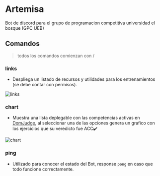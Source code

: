 # Artemisa
Bot de discord para el grupo de programacion competitiva universidad el bosque (GPC UEB)
## Comandos
> todos los comandos comienzan con /
### links
- Despliega un listado de recursos y utilidades para los entrenamientos (se debe contar con permisos).

![links](https://github.com/edanv1401/artemisa-go/assets/62625858/fcb038f9-91e6-4278-9991-9e885665a9f9)

### chart
- Muestra una lista deplegable con las competencias activas en [DomJudge](https://domjudgeacademicueb.com/public), al seleccionar una de las opciones genera un grafico con los ejercicios que su veredicto fue ACC✔️

![chart](https://github.com/edanv1401/artemisa-go/assets/62625858/cc135df6-5f5c-44bc-8cca-b2bca2b3e2e6)

### ping
- Utilizado para conocer el estado del Bot, response ```pong``` en caso que todo funcione correctamente.
